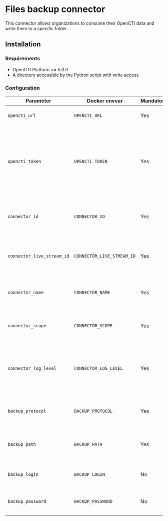 # Files backup connector

This connector allows organizations to consume their OpenCTI data and write them to a specific folder.

## Installation

### Requirements

- OpenCTI Platform >= 5.0.0
- A directory accessible by the Python script with write access

### Configuration

| Parameter                            | Docker envvar                       | Mandatory    | Description                                                                                                                                                |
| ------------------------------------ | ----------------------------------- | ------------ | ---------------------------------------------------------------------------------------------------------------------------------------------------------- |
| `opencti_url`                        | `OPENCTI_URL`                       | Yes          | The URL of the OpenCTI platform.                                                                                                                           |
| `opencti_token`                      | `OPENCTI_TOKEN`                     | Yes          | The token of the OpenCTI user (it's recommanded to create a dedicated user for the connector with the Administrator role).                                                                                |
| `connector_id`                       | `CONNECTOR_ID`                      | Yes          | A valid arbitrary `UUIDv4` that must be unique for this connector.                                                                                         |
| `connector_live_stream_id`           | `CONNECTOR_LIVE_STREAM_ID`          | Yes          | The Live Stream ID of the stream created in the OpenCTI interface                                                                                          |
| `connector_name`                     | `CONNECTOR_NAME`                    | Yes          | The name of the remote OpenCTI instance for example.                                |
| `connector_scope`                    | `CONNECTOR_SCOPE`                   | Yes          | Must be `synchronizer`, not used in this connector.                                                                                                              |
| `connector_log_level`                | `CONNECTOR_LOG_LEVEL`               | Yes          | The log level for this connector, could be `debug`, `info`, `warn` or `error` (less verbose).                                                              |
| `backup_protocol`                    | `BACKUP_PROTOCOL`                   | Yes          | Protocol for file copy (only `local` is supported for now).                                                                                                                                   |
| `backup_path`                        | `BACKUP_PATH`                       | Yes          | Path to be used to copy the data, can be relative or absolute.          |
| `backup_login`                       | `BACKUP_LOGIN`                      | No           | The login if the selected protocol need login auth.                                                                                                                                       |
| `backup_password`                    | `BACKUP_PASSWORD`                   | No           | The password if the selected protocol need login auth. |
